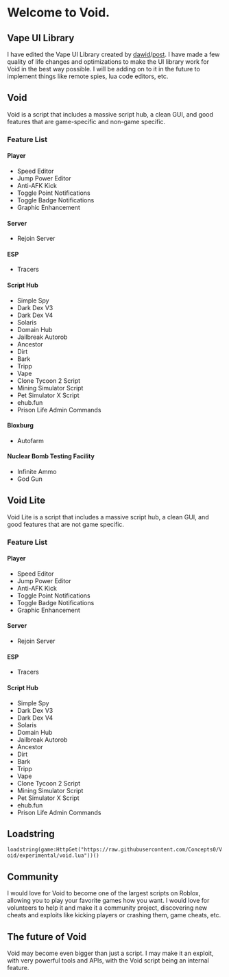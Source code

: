 # Welcome to Void.
## Vape UI Library
I have edited the Vape UI Library created by [dawid](https://v3rmillion.net/member.php?action=profile&uid=1052423)/[post](https://v3rmillion.net/showthread.php?tid=1098651). I have made a few quality of life changes and optimizations to make the UI library work for Void in the best way possible. I will be adding on to it in the future to implement things like remote spies, lua code editors, etc.

## Void
Void is a script that includes a massive script hub, a clean GUI, and good features that are game-specific and non-game specific.

### Feature List
#### Player
- Speed Editor
- Jump Power Editor
- Anti-AFK Kick
- Toggle Point Notifications
- Toggle Badge Notifications
- Graphic Enhancement

#### Server
- Rejoin Server

#### ESP
- Tracers

#### Script Hub
- Simple Spy
- Dark Dex V3
- Dark Dex V4
- Solaris
- Domain Hub
- Jailbreak Autorob
- Ancestor
- Dirt
- Bark
- Tripp
- Vape
- Clone Tycoon 2 Script
- Mining Simulator Script
- Pet Simulator X Script
- ehub.fun
- Prison Life Admin Commands

#### Bloxburg
- Autofarm

#### Nuclear Bomb Testing Facility
- Infinite Ammo
- God Gun

## Void Lite
Void Lite is a script that includes a massive script hub, a clean GUI, and good features that are not game specific.

### Feature List
#### Player
- Speed Editor
- Jump Power Editor
- Anti-AFK Kick
- Toggle Point Notifications
- Toggle Badge Notifications
- Graphic Enhancement

#### Server
- Rejoin Server

#### ESP
- Tracers

#### Script Hub
- Simple Spy
- Dark Dex V3
- Dark Dex V4
- Solaris
- Domain Hub
- Jailbreak Autorob
- Ancestor
- Dirt
- Bark
- Tripp
- Vape
- Clone Tycoon 2 Script
- Mining Simulator Script
- Pet Simulator X Script
- ehub.fun
- Prison Life Admin Commands

## Loadstring
`loadstring(game:HttpGet("https://raw.githubusercontent.com/Concepts0/Void/experimental/void.lua"))()` 

## Community
I would love for Void to become one of the largest scripts on Roblox, allowing you to play your favorite games how you want. I would love for volunteers to help it and make it a community project, discovering new cheats and exploits like kicking players or crashing them, game cheats, etc.

## The future of Void
Void may become even bigger than just a script. I may make it an exploit, with very powerful tools and APIs, with the Void script being an internal feature.